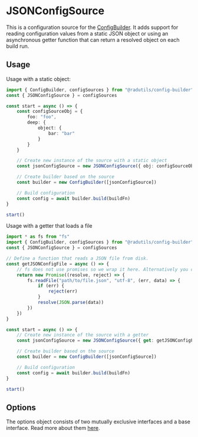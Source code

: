 # JSONConfigSource

This is a configuration source for the [ConfigBuilder](../../..). It adds support for reading configuration values from a static JSON object or using an asynchronous getter function that can return a resolved object on each build run.

## Usage

Usage with a static object:

```typescript
import { ConfigBuilder, configSources } from "@radutils/config-builder"
const { JSONConfigSource } = configSources

const start = async () => {
	const configSourceObj = {
		foo: "foo",
		deep: {
			object: {
				bar: "bar"
			}
		}
	}

	// Create new instance of the source with a static object
	const jsonConfigSource = new JSONConfigSource({ obj: configSourceObj })

	// Create builder based on the source
	const builder = new ConfigBuilder([jsonConfigSource])

	// Build configuration
	const config = await builder.build(buildFn)
}

start()
```

Usage with a getter that loads a file

```typescript
import * as fs from "fs"
import { ConfigBuilder, configSources } from "@radutils/config-builder"
const { JSONConfigSource } = configSources

// Define a function that reads a JSON file from disk.
const getJSONConfigFile = async () => {
	// fs does not use promises so we wrap it here. Alternatively you can use `utils.promisify` or a library like `fs-extra`
	return new Promise((resolve, reject) => {
		fs.readFile("path/to/file.json", "utf-8", (err, data) => {
			if (err) {
				reject(err)
			}
			resolve(JSON.parse(data))
		})
	})
}

const start = async () => {
	// Create new instance of the source with a getter
	const jsonConfigSource = new JSONConfigSource({ get: getJSONConfigFile })

	// Create builder based on the source
	const builder = new ConfigBuilder([jsonConfigSource])

	// Build configuration
	const config = await builder.build(buildFn)
}

start()
```

## Options

The options object consists of two mutually exclusive interfaces and a base interface. Read more about them [here](./EnvConfigSourceTypes.ts#L35).